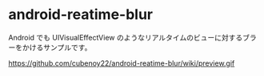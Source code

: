 # android-reatime-blur

Android でも UIVisualEffectView のようなリアルタイムのビューに対するブラーをかけるサンプルです。

https://github.com/cubenoy22/android-reatime-blur/wiki/preview.gif
